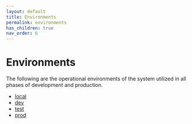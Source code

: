 ```yaml
---
layout: default
title: Environments
permalink: environments
has_children: true
nav_order: 6
---
```

# Environments

The following are the operational environments of the system utilized in all phases of development and production.

* [local](environment-local)
* [dev](environment-dev)
* [test](environment-test)
* [prod](environment-prod)
